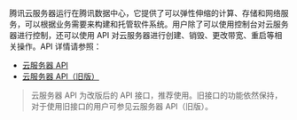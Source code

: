腾讯云服务器运行在腾讯数据中心，它提供了可以弹性伸缩的计算、存储和网络服务，可以根据业务需要来构建和托管软件系统。用户除了可以使用控制台对云服务器进行控制，还可以使用 API 对云服务器进行创建、销毁、更改带宽、重启等相关操作。API 详情请参照：
- [云服务器 API](https://intl.cloud.tencent.com/document/product/213/11646)
- [云服务器 API（旧版）](https://intl.cloud.tencent.com/document/product/213/568)

> 云服务器 API 为改版后的 API 接口，推荐使用。旧接口的功能依然保持，对于使用旧接口的用户可参见云服务器 API（旧版）。

